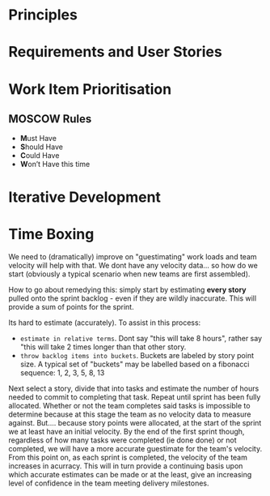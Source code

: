 # Principles

# Requirements and User Stories

# Work Item Prioritisation
## MOSCOW Rules

- **M**ust Have
- **S**hould Have
- **C**ould Have
- **W**on’t Have this time

# Iterative Development

# Time Boxing

We need to (dramatically) improve on "guestimating" work loads and team velocity will help with that.
We dont have any velocity data... so how do we start (obviously a typical scenario when new teams are first assembled).

How to go about remedying this: simply start by estimating **every story** pulled onto the sprint backlog - even if they are wildly
inaccurate. This will provide a sum of points for the sprint.

Its hard to estimate (accurately). To assist in this process:
- `estimate in relative terms`. Dont say "this will take 8 hours", rather say "this will take 2 times longer than that other story.
- `throw backlog items into buckets`. Buckets are labeled by story point size. A typical set of "buckets" may be labelled based on
a fibonacci sequence: 1, 2, 3, 5, 8, 13

Next select a story, divide that into tasks and estimate the number of hours needed to commit to completing that task. Repeat until
sprint has been fully allocated. Whether or not the team completes said tasks is impossible to determine because at this stage the
team as no velocity data to measure against. But.... because story points were allocated, at the start of the sprint we at least have an initial 
velocity. By the end of the first sprint though, regardless of how many tasks were completed (ie done done) or not completed, we will have a more accurate guestimate 
for the team's velocity. From this point on, as each sprint is completed, the velocity of the team increases in acurracy. This will in turn
provide a continuing basis upon which accurate estimates can be made or at the least, give an increasing level of confidence in the team meeting delivery
milestones.
